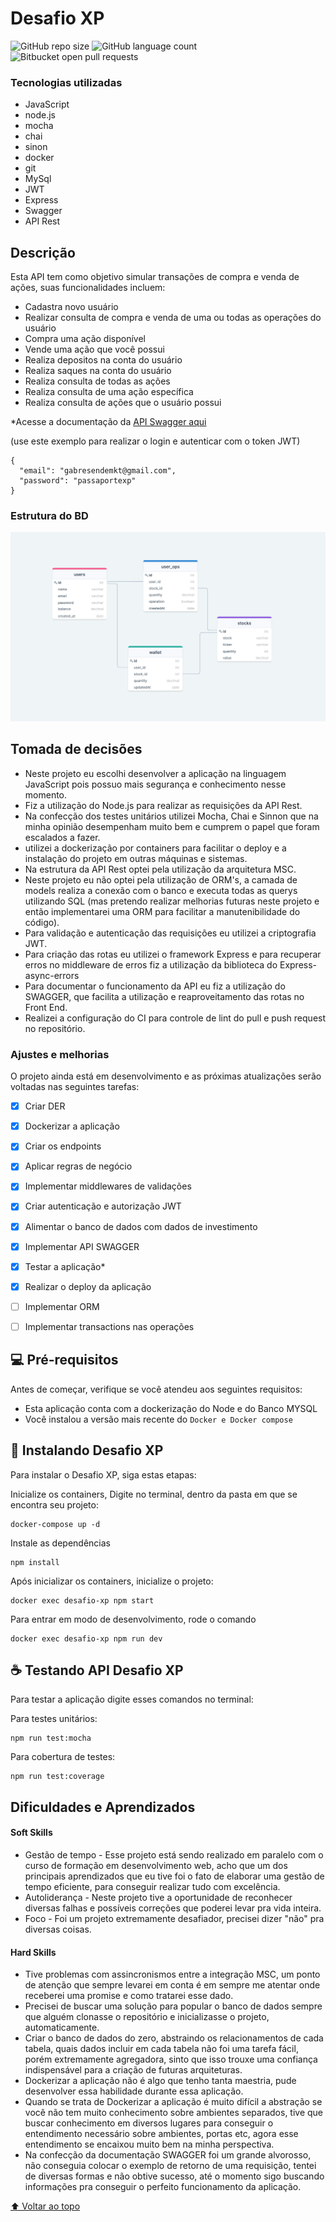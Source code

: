 # Desafio XP

![GitHub repo size](https://img.shields.io/github/repo-size/iuricode/README-template?style=for-the-badge)
![GitHub language count](https://img.shields.io/github/languages/count/iuricode/README-template?style=for-the-badge)
![Bitbucket open pull requests](https://img.shields.io/bitbucket/pr-raw/iuricode/README-template?style=for-the-badge)


### Tecnologias utilizadas

* JavaScript
* node.js
* mocha
* chai
* sinon
* docker
* git
* MySql
* JWT
* Express
* Swagger
* API Rest


## Descrição

Esta API tem como objetivo simular transações de compra e venda de ações, suas funcionalidades incluem:

- Cadastra novo usuário
- Realizar consulta de compra e venda de uma ou todas as operações do usuário
- Compra uma ação disponível
- Vende uma ação que você possui
- Realiza depositos na conta do usuário
- Realiza saques na conta do usuário
- Realiza consulta de todas as ações
- Realiza consulta de uma ação específica
- Realiza consulta de ações que o usuário possui

*Acesse a documentação da [API Swagger aqui](https://passaportexp.herokuapp.com/docs/)

(use este exemplo para realizar o login e autenticar com o token JWT)
```
{
  "email": "gabresendemkt@gmail.com",
  "password": "passaportexp"
}
```


### Estrutura do BD

<img src="BD_desafio_xp.png" alt="Banco de dados desafio XP">


## Tomada de decisões

- Neste projeto eu escolhi desenvolver a aplicação na linguagem JavaScript pois possuo mais segurança e conhecimento nesse momento.
- Fiz a utilização do Node.js para realizar as requisições da API Rest.
- Na confecção dos testes unitários utilizei Mocha, Chai e Sinnon que na minha opinião desempenham muito bem e cumprem o papel que foram escalados a fazer.
- utilizei a dockerização por containers para facilitar o deploy e a instalação do projeto em outras máquinas e sistemas.
- Na estrutura da API Rest optei pela utilização da arquitetura MSC.
- Neste projeto eu não optei pela utilização de ORM's, a camada de models realiza a conexão com o banco e executa todas as querys utilizando SQL (mas pretendo realizar melhorias futuras neste projeto e então implementarei uma ORM para facilitar a manutenibilidade do código).
- Para validação e autenticação das requisições eu utilizei a criptografia JWT.
- Para criação das rotas eu utilizei o framework Express e para recuperar erros no middleware de erros fiz a utilização da biblioteca do Express-async-errors
- Para documentar o funcionamento da API eu fiz a utilização do SWAGGER, que facilita a utilização e reaproveitamento das rotas no Front End.
- Realizei a configuração do CI para controle de lint do pull e push request no repositório.


### Ajustes e melhorias

O projeto ainda está em desenvolvimento e as próximas atualizações serão voltadas nas seguintes tarefas:

- [x] Criar DER
- [x] Dockerizar a aplicação
- [x] Criar os endpoints
- [x] Aplicar regras de negócio
- [x] Implementar middlewares de validações
- [x] Criar autenticação e autorização JWT
- [x] Alimentar o banco de dados com dados de investimento
- [x] Implementar API SWAGGER
- [x] Testar a aplicação*
- [x] Realizar o deploy da aplicação
- [ ] Implementar ORM
- [ ] Implementar transactions nas operações



## 💻 Pré-requisitos

Antes de começar, verifique se você atendeu aos seguintes requisitos:
* Esta aplicação conta com a dockerização do Node e do Banco MYSQL
* Você instalou a versão mais recente do `Docker e Docker compose`

## 🚀 Instalando Desafio XP

Para instalar o Desafio XP, siga estas etapas:

Inicialize os containers, Digite no terminal, dentro da pasta em que se encontra seu projeto:
```
docker-compose up -d
```

Instale as dependências
```
npm install
```

Após inicializar os containers, inicialize o projeto:

```
docker exec desafio-xp npm start
```

Para entrar em modo de desenvolvimento, rode o comando
```
docker exec desafio-xp npm run dev
```
## ☕ Testando API Desafio XP

Para testar a aplicação digite esses comandos no terminal:

Para testes unitários:
```
npm run test:mocha
```

Para cobertura de testes:
```
npm run test:coverage
```

## Dificuldades e Aprendizados

#### Soft Skills
- Gestão de tempo - Esse projeto está sendo realizado em paralelo com o curso de formação em desenvolvimento web, acho que um dos principais aprendizados que eu tive foi o fato de elaborar uma gestão de tempo eficiente, para conseguir realizar tudo com excelência.
- Autoliderança - Neste projeto tive a oportunidade de reconhecer diversas falhas e possíveis correções que poderei levar pra vida inteira.
- Foco - Foi um projeto extremamente desafiador, precisei dizer "não" pra diversas coisas.

#### Hard Skills

- Tive problemas com assincronismos entre a integração MSC, um ponto de atenção que sempre levarei em conta é em sempre me atentar onde receberei uma promise e como tratarei esse dado.
- Precisei de buscar uma solução para popular o banco de dados sempre que alguém clonasse o repositório e inicializasse o projeto, automaticamente.
- Criar o banco de dados do zero, abstraindo os relacionamentos de cada tabela, quais dados incluir em cada tabela não foi uma tarefa fácil, porém extremamente agregadora, sinto que isso trouxe uma confiança indispensável para a criação de futuras arquiteturas.
- Dockerizar a aplicação não é algo que tenho tanta maestria, pude desenvolver essa habilidade durante essa aplicação.
- Quando se trata de Dockerizar a aplicação é muito difícil a abstração se você não tem muito conhecimento sobre ambientes separados, tive que buscar conhecimento em diversos lugares para conseguir o entendimento necessário sobre ambientes, portas etc, agora esse entendimento se encaixou muito bem na minha perspectiva.
- Na confecção da documentação SWAGGER foi um grande alvorosso, não conseguia colocar o exemplo de retorno de uma requisição, tentei de diversas formas e não obtive sucesso, até o momento sigo buscando informações pra conseguir o perfeito funcionamento da aplicação.

[⬆ Voltar ao topo](#nome-do-projeto)<br>

